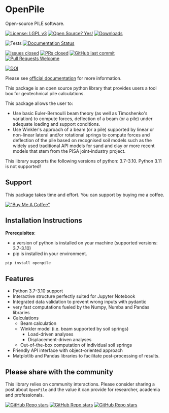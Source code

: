 # OpenPile

Open-source PILE software.

<!-- [![Python Support](https://img.shields.io/pypi/pyversions/openpile.svg)](https://pypi.org/project/openpile/) -->
[![License: LGPL v3](https://img.shields.io/badge/License-GPL%20v3-blue.svg)](https://www.gnu.org/licenses/gpl-3.0)
[![Open Source? Yes!](https://badgen.net/badge/Open%20Source%20%3F/Yes%21/blue?icon=github)](https://github.com/Naereen/badges/)
[![Downloads](https://static.pepy.tech/badge/openpile/month)](https://pepy.tech/project/openpile)

![Tests](https://github.com/TchilDill/openpile/actions/workflows/Test.yml/badge.svg) 
[![Documentation Status](https://readthedocs.org/projects/openpile/badge/?version=latest)](https://openpile.readthedocs.io/en/latest/?badge=latest)


[![issues closed](https://img.shields.io/github/issues-closed/TchilDill/openpile)](https://github.com/TchilDill/openpile/issues)
[![PRs closed](https://img.shields.io/github/issues-pr-closed/TchilDill/openpile)](https://github.com/TchilDill/openpile/pulls)
[![GitHub last commit](https://img.shields.io/github/last-commit/TchilDill/openpile)](https://github.com/TchilDill/openpile/commits/master)
[![Pull Requests Welcome](https://img.shields.io/badge/PRs-welcome-brightgreen.svg?style=flat)](http://makeapullrequest.com)


[![DOI](https://zenodo.org/badge/DOI/10.5281/zenodo.10116667.svg)](https://doi.org/10.5281/zenodo.10116667)

Please see [official documentation](https://openpile.readthedocs.io/en/latest/) for more information.

This package is an open source python library that provides users a tool box for geotechnical pile
calculations.

This package allows the user to:

* Use basic Euler-Bernoulli beam theory (as well as Timoshenko's variation) to compute 
  forces, deflection of a beam (or a pile) under adequate loading and 
  support conditions.
* Use Winkler's approach of a beam (or a pile) supported by linear or non-linear lateral and/or 
  rotational springs to compute forces and deflection of the pile based on recognised 
  soil models such as the widely used traditional API models for sand and clay or more recent models that stem from the PISA joint-industry project.

This library supports the following versions of python: 3.7-3.10.
Python 3.11 is not supported!

## Support

This package takes time and effort. You can support by buying me a coffee.

[!["Buy Me A Coffee"](https://www.buymeacoffee.com/assets/img/custom_images/orange_img.png)](https://www.buymeacoffee.com/TchillDill)

## Installation Instructions

**Prerequisites**:

* a version of python is installed on your machine (supported versions: 3.7-3.10)
* pip is installed in your environment.

```bash
pip install openpile
```

## Features

 * Python 3.7-3.10 support
 * Interactive structure perfectly suited for Jupyter Notebook 
 * Integrated data validation to prevent wrong inputs with pydantic
 * very fast computations fueled by the Numpy, Numba and Pandas libraries
 * Calculations
   * Beam calculation
   * Winkler model (i.e. beam supported by soil springs)
     * Load-driven analyses
     * Displacement-driven analyses 
   * Out-of-the-box computation of individual soil springs
   <!-- * Axial capacity calculations via integration -->
 * Friendly API interface with object-oriented approach
 * Matplotlib and Pandas libraries to facilitate post-processing of results. 

 ## Please share with the community

This library relies on community interactions. Please consider sharing a post about `OpenPile` and the value it can provide for researcher, academia and professionals.

[![GitHub Repo stars](https://img.shields.io/badge/share%20on-reddit-red?logo=reddit)](https://reddit.com/submit?url=https://github.com/TchilDill/openpile&title=openpile)
[![GitHub Repo stars](https://img.shields.io/badge/share%20on-twitter-03A9F4?logo=twitter)](https://twitter.com/share?url=https://github.com/TchilDill/openpile&t=openpile)
[![GitHub Repo stars](https://img.shields.io/badge/share%20on-linkedin-3949AB?logo=linkedin)](https://www.linkedin.com/shareArticle?url=https://github.com/TchilDill/openpile&title=openpile)